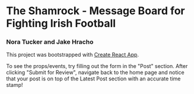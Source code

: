 # The Shamrock - Message Board for Fighting Irish Football
### Nora Tucker and Jake Hracho

This project was bootstrapped with [Create React App](https://github.com/facebook/create-react-app).

To see the props/events, try filling out the form in the "Post" section. After clicking "Submit for Review", navigate back to the home page and notice that your post is on top of the Latest Post section with an accurate time stamp!